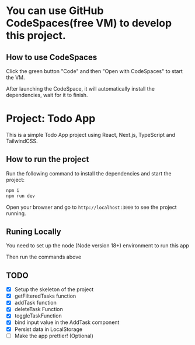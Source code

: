 # You can use GitHub CodeSpaces(free VM) to develop this project.

## How to use CodeSpaces
Click the green button "Code" and then "Open with CodeSpaces" to start the VM. 

After launching the CodeSpace, it will automatically install the dependencies, wait for it to finish.

# Project: Todo App
This is a simple Todo App project using React, Next.js, TypeScript and TailwindCSS.

## How to run the project
Run the following command to install the dependencies and start the project:
```bash
npm i
npm run dev
```
Open your browser and go to `http://localhost:3000` to see the project running.

## Runing Locally
You need to set up the node (Node version 18+) environment to run this app

Then run the commands above

## TODO
- [x] Setup the skeleton of the project
- [x] getFilteredTasks function
- [x] addTask function
- [x] deleteTask Function
- [x] toggleTaskFunction
- [x] bind input value in the AddTask component
- [x] Persist data in LocalStorage
- [ ] Make the app prettier! (Optional)
